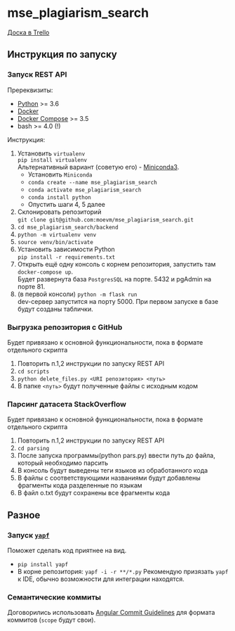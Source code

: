 # mse_plagiarism_search

[Доска в Trello](https://trello.com/b/1opwXmzy)

## Инструкция по запуску
### Запуск REST API
Пререквизиты:
* [Python](https://www.python.org/) >= 3.6
* [Docker](https://docs.docker.com/get-docker/)
* [Docker Compose](https://docs.docker.com/compose/) >= 3.5
* bash >= 4.0 (!)

Инструкция:
1. Установить `virtualenv`  
`pip install virtualenv`  
Альтернативный вариант (советую его) - [Miniconda3](https://docs.conda.io/en/latest/miniconda.html).
    * Установить `Miniconda`
    * `conda create --name mse_plagiarism_search`
    * `conda activate mse_plagiarism_search`
    * `conda install python`
    * Опустить шаги 4, 5 далее
2. Склонировать репозиторий  
`git clone git@github.com:moevm/mse_plagiarism_search.git`
3. `cd mse_plagiarism_search/backend`
4. `python -m virtualenv venv`
5. `source venv/bin/activate`
6. Установить зависимости Python  
`pip install -r requirements.txt`
7. Открыть ещё одну консоль с корнем репозитория, запустить там `docker-compose up`.  
Будет развернута база `PostgresSQL` на порте. 5432 и pgAdmin на порте 81.
8. (в первой консоли) `python -m flask run`  
dev-сервер запустится на порту 5000. При первом запуске в базе будут созданы таблички.

### Выгрузка репозитория с GitHub
Будет привязано к основной функциональности, пока в формате отдельного скрипта
1. Повторить п.1,2 инструкции по запуску REST API
2. `cd scripts`
3. `python delete_files.py <URI репозитория> <путь>`
4. В папке `<путь>` будут полученные файлы с исходным кодом

### Парсинг датасета StackOverflow
Будет привязано к основной функциональности, пока в формате отдельного скрипта

1. Повторить п.1,2 инструкции по запуску REST API
2. `cd parsing`
3. После запуска программы(python pars.py) ввести путь до файла, который необходимо парсить
4. В консоль будут выведены теги языков из обработанного кода
5. В файлы с соответствующими названиями будут добавлены фрагменты кода разделенные по языкам
6. В файл o.txt будут сохранены все фрагменты кода

## Разное
### Запуск [`yapf`](https://github.com/google/yapf)
Поможет сделать код приятнее на вид.
* `pip install yapf`
* В корне репозитория: `yapf -i -r **/*.py`
Рекомендую призязать `yapf` к IDE, обычно возможности для интеграции находятся.

### Семантические коммиты
Договорились использовать [Angular Commit Guidelines](https://github.com/angular/angular/blob/master/CONTRIBUTING.md#-commit-message-format) для формата коммитов (`scope` будут свои).
